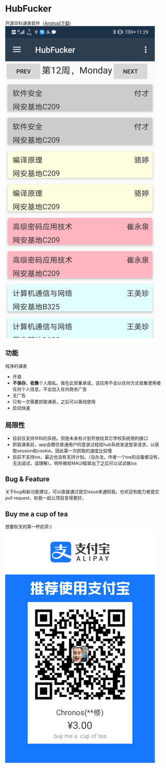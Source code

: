 # HubFucker
开源华科课表软件（[Android下载](https://github.com/Chronostasys/HubFucker/releases/download/v1.0.0/hubfucker.app.apk))  
<img src="screenshot1.jpg" width="480">
## 功能
纯净的课表  
- 开源
- **不保存、收集**个人隐私。我在此郑重承诺，该应用不会以任何方式收集使用者任何个人信息，不会加入任何商务广告
- 无广告
- 只有一次需要抓取课表，之后可以离线使用
- 启动快速
## 局限性
- 目前仅支持华科的系统。但是未来有计划开放给其它学校系统用的接口
- 抓取课表前，app会模仿普通用户的登录过程给hub系统发送登录请求，以获取session和cookie。因此第一次抓取的速度比较慢
- 目前不支持ios，最近也没有支持计划。（没办法，作者一个ios的设备都没有，无法调试，请理解）。明年微软MAUI框架出了之后可以试试做ios
## Bug & Feature
关于bug和新功能建议，可以直接通过提交issue来通知我。也欢迎有能力者提交pull request，和我一起让项目变得更好。
## Buy me a cup of tea
想要秋天的第一杯奶茶:)  
<img src="HubFucker/Resources/drawable/pay.jpg" width="480">
